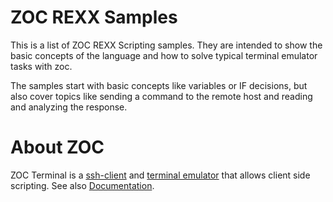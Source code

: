 # ZOC REXX Samples
This is a list of ZOC REXX Scripting samples. They are intended to show the basic
concepts of the language and how to solve typical terminal emulator tasks
with zoc.

The samples start with basic concepts like variables or IF decisions, 
but also cover topics like sending a command to the remote host and
reading and analyzing the response.

 
# About ZOC
ZOC Terminal is a [ssh-client](https://www.ssh-client.com/) and [terminal emulator](https://www.emtec.com/zoc/terminal-emulator.html) that allows client side scripting. See also <a href="https://www.emtec.com/zoc/documents.html" target="_blank">Documentation</a>.

